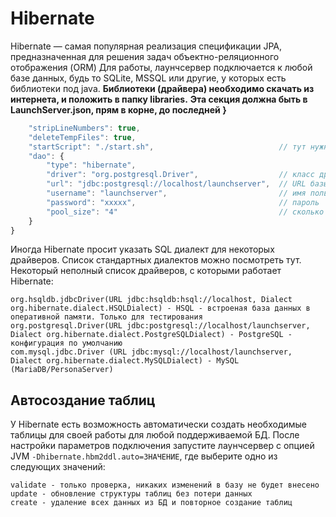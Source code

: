 # Hibernate

Hibernate — самая популярная реализация спецификации JPA, предназначенная для решения задач объектно-реляционного отображения \(ORM\) Для работы, лаунчсервер подключается к любой базе данных, будь то SQLite, MSSQL или другие, у которых есть библиотеки под java. **Библиотеки \(драйвера\) необходимо скачать из интернета, и положить в папку libraries.** **Эта секция должна быть в LaunchServer.json, прям в корне, до последней }**

```javascript
    "stripLineNumbers": true,
    "deleteTempFiles": true,
    "startScript": "./start.sh",                            // тут нужна ,
    "dao": {
        "type": "hibernate",
        "driver": "org.postgresql.Driver",                  // класс драйвера
        "url": "jdbc:postgresql://localhost/launchserver",  // URL базы данных
        "username": "launchserver",                         // имя пользователя
        "password": "xxxxx",                                // пароль
        "pool_size": "4"                                    // сколько параллельных запросов к базе данных можно выполнять?
    }
}
```

Иногда Hibernate просит указать SQL диалект для некоторых драйверов. Список стандартных диалектов можно посмотреть тут. Некоторый неполный список драйверов, с которыми работает Hibernate:

```text
org.hsqldb.jdbcDriver(URL jdbc:hsqldb:hsql://localhost, Dialect org.hibernate.dialect.HSQLDialect) - HSQL - встроеная база данных в оперативной памяти. Только для тестирования
org.postgresql.Driver(URL jdbc:postgresql://localhost/launchserver, Dialect org.hibernate.dialect.PostgreSQLDialect) - PostgreSQL - конфигурация по умолчанию
com.mysql.jdbc.Driver (URL jdbc:mysql://localhost/launchserver, Dialect org.hibernate.dialect.MySQLDialect) - MySQL (MariaDB/PersonaServer)
```

## Автосоздание таблиц

У Hibernate есть возможность автоматически создать необходимые таблицы для своей работы для любой поддерживаемой БД. После настройки параметров подключения запустите лаунчсервер с опцией JVM `-Dhibernate.hbm2ddl.auto=ЗНАЧЕНИЕ`, где выберите одно из следующих значений:

```text
validate - только проверка, никаких изменений в базу не будет внесено
update - обновление структуры таблиц без потери данных
create - удаление всех данных из БД и повторное создание таблиц
```

